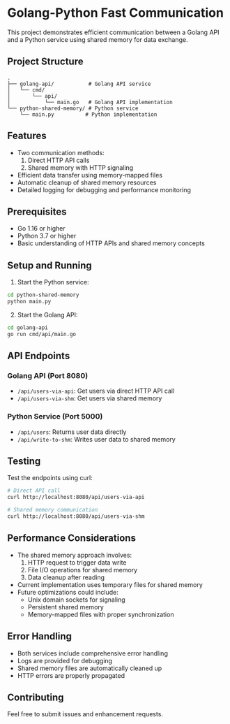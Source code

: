 # Golang-Python Fast Communication

This project demonstrates efficient communication between a Golang API and a Python service using shared memory for data exchange.

## Project Structure

```
.
├── golang-api/           # Golang API service
│   └── cmd/
│       └── api/
│           └── main.go   # Golang API implementation
└── python-shared-memory/ # Python service
    └── main.py          # Python implementation
```

## Features

- Two communication methods:
  1. Direct HTTP API calls
  2. Shared memory with HTTP signaling
- Efficient data transfer using memory-mapped files
- Automatic cleanup of shared memory resources
- Detailed logging for debugging and performance monitoring

## Prerequisites

- Go 1.16 or higher
- Python 3.7 or higher
- Basic understanding of HTTP APIs and shared memory concepts

## Setup and Running

1. Start the Python service:
```bash
cd python-shared-memory
python main.py
```

2. Start the Golang API:
```bash
cd golang-api
go run cmd/api/main.go
```

## API Endpoints

### Golang API (Port 8080)

- `/api/users-via-api`: Get users via direct HTTP API call
- `/api/users-via-shm`: Get users via shared memory

### Python Service (Port 5000)

- `/api/users`: Returns user data directly
- `/api/write-to-shm`: Writes user data to shared memory

## Testing

Test the endpoints using curl:

```bash
# Direct API call
curl http://localhost:8080/api/users-via-api

# Shared memory communication
curl http://localhost:8080/api/users-via-shm
```

## Performance Considerations

- The shared memory approach involves:
  1. HTTP request to trigger data write
  2. File I/O operations for shared memory
  3. Data cleanup after reading
- Current implementation uses temporary files for shared memory
- Future optimizations could include:
  - Unix domain sockets for signaling
  - Persistent shared memory
  - Memory-mapped files with proper synchronization

## Error Handling

- Both services include comprehensive error handling
- Logs are provided for debugging
- Shared memory files are automatically cleaned up
- HTTP errors are properly propagated

## Contributing

Feel free to submit issues and enhancement requests. 